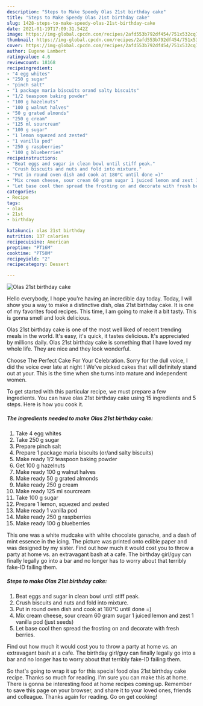 ```yaml
---
description: "Steps to Make Speedy Olas 21st birthday cake"
title: "Steps to Make Speedy Olas 21st birthday cake"
slug: 1428-steps-to-make-speedy-olas-21st-birthday-cake
date: 2021-01-19T17:09:31.542Z
image: https://img-global.cpcdn.com/recipes/2afd553b792df454/751x532cq70/olas-21st-birthday-cake-recipe-main-photo.jpg
thumbnail: https://img-global.cpcdn.com/recipes/2afd553b792df454/751x532cq70/olas-21st-birthday-cake-recipe-main-photo.jpg
cover: https://img-global.cpcdn.com/recipes/2afd553b792df454/751x532cq70/olas-21st-birthday-cake-recipe-main-photo.jpg
author: Eugene Lambert
ratingvalue: 4.6
reviewcount: 18168
recipeingredient:
- "4 egg whites"
- "250 g sugar"
- "pinch salt"
- "1 package maria biscuits orand salty biscuits"
- "1/2 teaspoon baking powder"
- "100 g hazelnuts"
- "100 g walnut halves"
- "50 g grated almonds"
- "250 g cream"
- "125 ml sourcream"
- "100 g sugar"
- "1 lemon squezed and zested"
- "1 vanilla pod"
- "250 g raspberries"
- "100 g blueberries"
recipeinstructions:
- "Beat eggs and sugar in clean bowl until stiff peak."
- "Crush biscuits and nuts and fold into mixture."
- "Put in round oven dish and cook at 180°C until done =)"
- "Mix cream cheese, sour cream 60 gram sugar 1 juiced lemon and zest 1 vanilla pod (just seeds)"
- "Let base cool then spread the frosting on and decorate with fresh berries."
categories:
- Recipe
tags:
- olas
- 21st
- birthday

katakunci: olas 21st birthday 
nutrition: 137 calories
recipecuisine: American
preptime: "PT16M"
cooktime: "PT50M"
recipeyield: "2"
recipecategory: Dessert

---
```



![Olas 21st birthday cake](https://img-global.cpcdn.com/recipes/2afd553b792df454/751x532cq70/olas-21st-birthday-cake-recipe-main-photo.jpg)

Hello everybody, I hope you're having an incredible day today. Today, I will show you a way to make a distinctive dish, olas 21st birthday cake. It is one of my favorites food recipes. This time, I am going to make it a bit tasty. This is gonna smell and look delicious.

Olas 21st birthday cake is one of the most well liked of recent trending meals in the world. It's easy, it's quick, it tastes delicious. It's appreciated by millions daily. Olas 21st birthday cake is something that I have loved my whole life. They are nice and they look wonderful.

Choose The Perfect Cake For Your Celebration. Sorry for the dull voice, I did the voice over late at night ! We&#39;ve picked cakes that will definitely stand out at your. This is the time when she turns into mature and independent women.


To get started with this particular recipe, we must prepare a few ingredients. You can have olas 21st birthday cake using 15 ingredients and 5 steps. Here is how you cook it.

<!--inarticleads1-->

##### The ingredients needed to make Olas 21st birthday cake:

1. Take 4 egg whites
1. Take 250 g sugar
1. Prepare pinch salt
1. Prepare 1 package maria biscuits (or/and salty biscuits)
1. Make ready 1/2 teaspoon baking powder
1. Get 100 g hazelnuts
1. Make ready 100 g walnut halves
1. Make ready 50 g grated almonds
1. Make ready 250 g cream
1. Make ready 125 ml sourcream
1. Take 100 g sugar
1. Prepare 1 lemon, squezed and zested
1. Make ready 1 vanilla pod
1. Make ready 250 g raspberries
1. Make ready 100 g blueberries


This one was a white mudcake with white chocolate ganache, and a dash of mint essence in the icing. The picture was printed onto edible paper and was designed by my sister. Find out how much it would cost you to throw a party at home vs. an extravagant bash at a cafe. The birthday girl/guy can finally legally go into a bar and no longer has to worry about that terribly fake-ID failing them. 

<!--inarticleads2-->

##### Steps to make Olas 21st birthday cake:

1. Beat eggs and sugar in clean bowl until stiff peak.
1. Crush biscuits and nuts and fold into mixture.
1. Put in round oven dish and cook at 180°C until done =)
1. Mix cream cheese, sour cream 60 gram sugar 1 juiced lemon and zest 1 vanilla pod (just seeds)
1. Let base cool then spread the frosting on and decorate with fresh berries.


Find out how much it would cost you to throw a party at home vs. an extravagant bash at a cafe. The birthday girl/guy can finally legally go into a bar and no longer has to worry about that terribly fake-ID failing them. 

So that's going to wrap it up for this special food olas 21st birthday cake recipe. Thanks so much for reading. I'm sure you can make this at home. There is gonna be interesting food at home recipes coming up. Remember to save this page on your browser, and share it to your loved ones, friends and colleague. Thanks again for reading. Go on get cooking!

